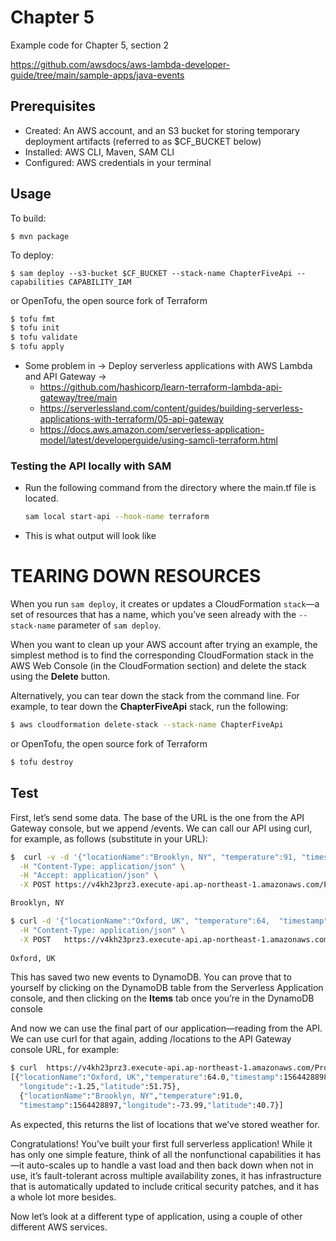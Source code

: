 # Chapter 5

Example code for Chapter 5, section 2

https://github.com/awsdocs/aws-lambda-developer-guide/tree/main/sample-apps/java-events


## Prerequisites

* Created: An AWS account, and an S3 bucket for storing temporary deployment artifacts (referred to as $CF_BUCKET below)
* Installed: AWS CLI, Maven, SAM CLI
* Configured: AWS credentials in your terminal

## Usage

To build:

```
$ mvn package
```

To deploy:

```
$ sam deploy --s3-bucket $CF_BUCKET --stack-name ChapterFiveApi --capabilities CAPABILITY_IAM
```
or OpenTofu, the open source fork of Terraform
```bash
$ tofu fmt
$ tofu init 
$ tofu validate
$ tofu apply
```
* Some problem in -> Deploy serverless applications with AWS Lambda and API Gateway -> 
  * https://github.com/hashicorp/learn-terraform-lambda-api-gateway/tree/main
  * https://serverlessland.com/content/guides/building-serverless-applications-with-terraform/05-api-gateway
  * https://docs.aws.amazon.com/serverless-application-model/latest/developerguide/using-samcli-terraform.html

###  Testing the API locally with SAM
* Run the following command from the directory where the main.tf file is located.
  ```bash
  sam local start-api --hook-name terraform
  ```
* This is what output will look like


# TEARING DOWN RESOURCES
When you run `sam deploy`, it creates or updates a CloudFormation `stack`—a set of resources that has a name, which you’ve seen already with the `--stack-name` parameter of `sam deploy`.

When you want to clean up your AWS account after trying an example, the simplest method is to find the corresponding CloudFormation stack in the AWS Web Console (in the CloudFormation section) and delete the stack using the **Delete** button.

Alternatively, you can tear down the stack from the command line. For example, to tear down the **ChapterFiveApi** stack, run the following:
```bash
$ aws cloudformation delete-stack --stack-name ChapterFiveApi
```
or OpenTofu, the open source fork of Terraform
```bash
$ tofu destroy
```

## Test
First, let’s send some data. The base of the URL is the one from the API Gateway console, but we append /events. We can call our API using curl, for example, as follows (substitute in your URL):

```bash
$  curl -v -d '{"locationName":"Brooklyn, NY", "temperature":91, "timestamp":1564428897, "latitude": 40.70, "longitude": -73.99}' \
  -H "Content-Type: application/json" \
  -H "Accept: application/json" \
  -X POST https://v4kh23prz3.execute-api.ap-northeast-1.amazonaws.com/Prod/events

Brooklyn, NY

$ curl -d '{"locationName":"Oxford, UK", "temperature":64,  "timestamp":1564428898, "latitude": 51.75, "longitude": -1.25}' \
  -H "Content-Type: application/json" \
  -X POST   https://v4kh23prz3.execute-api.ap-northeast-1.amazonaws.com/Prod/events
 
Oxford, UK
```

This has saved two new events to DynamoDB. You can prove that to yourself by clicking on the DynamoDB table from the Serverless Application console, and then clicking on the **Items** tab once you’re in the DynamoDB console

And now we can use the final part of our application—reading from the API. We can use curl for that again, adding /locations to the API Gateway console URL, for example:

```bash
$ curl  https://v4kh23prz3.execute-api.ap-northeast-1.amazonaws.com/Prod/locations
[{"locationName":"Oxford, UK","temperature":64.0,"timestamp":1564428898,
  "longitude":-1.25,"latitude":51.75},
  {"locationName":"Brooklyn, NY","temperature":91.0,
  "timestamp":1564428897,"longitude":-73.99,"latitude":40.7}]

```
As expected, this returns the list of locations that we’ve stored weather for.

Congratulations! You’ve built your first full serverless application! While it has only one simple feature, think of all the nonfunctional capabilities it has—it auto-scales up to handle a vast load and then back down when not in use, it’s fault-tolerant across multiple availability zones, it has infrastructure that is automatically updated to include critical security patches, and it has a whole lot more besides.

Now let’s look at a different type of application, using a couple of other different AWS services.